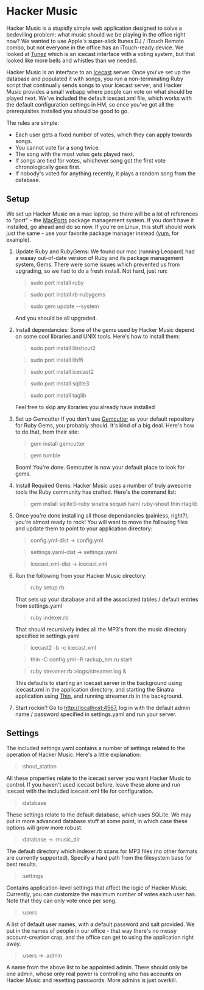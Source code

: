 Hacker Music
============
Hacker Music is a stupidly simple web application designed to solve a bedeviling problem: what music should we be playing in the office right now? We wanted to use Apple's super-slick Itunes DJ / iTouch Remote combo, but not everyone in the office has an iTouch-ready device. We looked at [Tunez](http://tunez.sourceforge.net/ "Tunez MP3 Jukebox") which is an icecast interface with a voting system, but that looked like more bells and whistles than we needed.

Hacker Music is an interface to an [Icecast](http://www.icecast.org/ "Icecast streaming music") server. Once you've set up the database and populated it with songs, you run a non-terminating Ruby script that continually sends songs to your Icecast server, and Hacker Music provides a small webapp where people can vote on what should be played next. We've included the default icecast.xml file, which works with the default configuration settings in HM, so once you've got all the prerequisites installed you should be good to go.

The rules are simple: 

*   Each user gets a fixed number of votes, which they can apply towards songs. 
*   You cannot vote for a song twice. 
*   The song with the most votes gets played next. 
*   If songs are tied for votes, whichever song got the first vote chronologically goes first. 
*   If nobody's voted for anything recently, it plays a random song from the database.

Setup
------------
We set up Hacker Music on a mac laptop, so there will be a lot of references to "port" - the [MacPorts](http://www.macports.org/ "MacPorts") package management system. If you don't have it installed, go ahead and do so now. If you're on Linux, this stuff should work just the same - use your favorite package manager instead ([yum](http://yum.baseurl.org/ "YUM Package Manager"), for example).

1.  Update Ruby and RubyGems:
    We found our mac (running Leopard) had a waaay out-of-date version of Ruby and its package management system, Gems. There were some issues which prevented us from upgrading, so we had to do a fresh install. Not hard, just run:
    
    > sudo port install ruby
    
    > sudo port install rb-rubygems
    
    > sudo gem update --system
    
    And you should be all upgraded.
    
2.  Install dependancies:
    Some of the gems used by Hacker Music depend on some cool libraries and UNIX tools. Here's how to install them:
    
    > sudo port install libshout2
    
    > sudo port install libffi
    
    > sudo port install icecast2
    
    > sudo port install sqlite3
    
    > sudo port install taglib
    
    Feel free to skip any libraries you already have installed
    
3.  Set up Gemcutter
    If you don't use [Gemcutter](http://gemcutter.org/ "Gemcutter") as your default repository for Ruby Gems, you probably should. It's kind of a big deal. Here's how to do that, from their site:
    > gem install gemcutter
    
    > gem tumble
    
    Boom! You're done. Gemcutter is now your default place to look for gems.
    
4.  Install Required Gems:
    Hacker Music uses a number of truly awesome tools the Ruby community has crafted. Here's the command list:
    
    > gem install sqlite3-ruby sinatra sequel haml ruby-shout thin rtaglib
    
5.  Once you're done installing all those dependancies (painless, right?), you're almost ready to rock! You will want to move the following files and update them to point to your application directory:
    
    > config.yml-dist -> config.yml
    
    > settings.yaml-dist -> settings.yaml
    
    > icecast.xml-dist -> icecast.xml
    
6.  Run the following from your Hacker Music directory:
    
    > ruby setup.rb
    
    That sets up your database and all the associated tables / default entries from settings.yaml
    
    > ruby indexer.rb
    
    That should recursively index all the MP3's from the music directory specified in settings.yaml
    
    > icecast2 -b -c icecast.xml

    > thin -C config.yml -R rackup_hm.ru start

    > ruby streamer.rb >logs/streamer.log &
    
    This defaults to starting an icecast server in the background using icecast.xml in the application directory, and starting the Sinatra application using [Thin](http://code.macournoyer.com/thin/ "Thin Ruby Server"), and running streamer.rb in the background.
    
7.  Start rockin'! Go to [http://localhost:4567](http://localhost:4567 "Your Sinatra Server"), log in with the default admin name / password specified in settings.yaml and run your server.

Settings
-----------
The included settings.yaml contains a number of settings related to the operation of Hacker Music. Here's a little explanation:

> :shout_station

All these properties relate to the icecast server you want Hacker Music to control. If you haven't used icecast before, leave these alone and run icecast with the included icecast.xml file for configuration.

> :database

These settings relate to the default database, which uses SQLite. We may put in more advanced database stuff at some point, in which case these options will grow more robust.

> :database -> :music_dir

The default directory which indexer.rb scans for MP3 files (no other formats are currently supported). Specify a hard path from the filesystem base for best results.

> :settings

Contains application-level settings that affect the logic of Hacker Music. Currently, you can customize the maximum number of votes each user has. Note that they can only vote once per song.

> :users

A list of default user names, with a default password and salt provided. We put in the names of people in our office - that way there's no messy account-creation crap, and the office can get to using the application right away. 

> :users -> :admin

A name from the above list to be appointed admin. There should only be one admin, whose only real power is controlling who has accounts on Hacker Music and resetting passwords. More admins is just overkill.